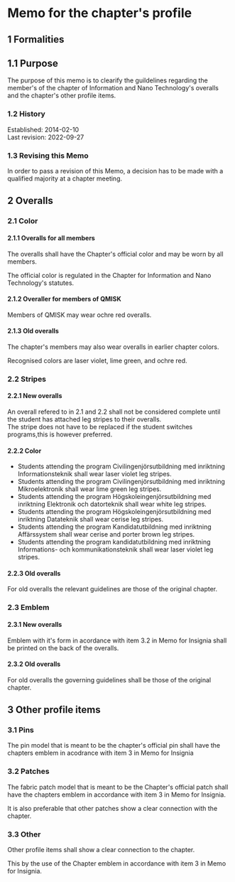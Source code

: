 # Memo for the chapter's profile

## 1 Formalities

## 1.1 Purpose

The purpose of this memo is to clearify the guildelines regarding the member's of the chapter of Information and Nano Technology's overalls and the chapter's other profile items.

### 1.2 History

Established: 2014-02-10  
Last revision: 2022-09-27

### 1.3 Revising this Memo

In order to pass a revision of this Memo, a decision has to be made with a qualified majority at a chapter meeting.

## 2 Overalls

### 2.1 Color

#### 2.1.1 Overalls for all members

The overalls shall have the Chapter's official color and may be worn by all members.

The official color is regulated in the Chapter for Information and Nano Technology's statutes.

#### 2.1.2 Overaller for members of QMISK

Members of QMISK may wear ochre red overalls.

#### 2.1.3 Old overalls

The chapter's members may also wear overalls in earlier chapter colors.

Recognised colors are laser violet, lime green, and ochre red.

### 2.2 Stripes

#### 2.2.1 New overalls

An overall refered to in 2.1 and 2.2 shall not be considered complete until the student has attached leg stripes to their overalls.  
The stripe does not have to be replaced if the student switches programs,this is however preferred.

#### 2.2.2 Color

- Students attending the program Civilingenjörsutbildning med inriktning Informationsteknik shall wear laser violet leg stripes.  
- Students attending the program Civilingenjörsutbildning med inriktning Mikroelektronik shall wear lime green leg stripes.  
- Students attending the program Högskoleingenjörsutbildning med inriktning Elektronik och datorteknik shall wear white leg stripes.  
- Students attending the program Högskoleingenjörsutbildning med inriktning Datateknik shall wear cerise leg stripes.  
- Students attending the program Kandidatutbildning med inriktning Affärssystem shall wear cerise and porter brown leg stripes.  
- Students attending the program kandidatutbildning med inriktning Informations- och kommunikationsteknik shall wear laser violet leg stripes.

#### 2.2.3 Old overalls

For old overalls the relevant guidelines are those of the original chapter.

### 2.3 Emblem

#### 2.3.1 New overalls

Emblem with it's form in acordance with item 3.2 in Memo for Insignia shall be printed on the back of the overalls.

#### 2.3.2 Old overalls

For old overalls the governing guidelines shall be those of the original chapter.

## 3 Other profile items

### 3.1 Pins

The pin model that is meant to be the chapter's official pin shall have the chapters emblem in acodrance with item 3 in Memo for Insignia

### 3.2 Patches

The fabric patch model that is meant to be the Chapter's official patch shall have the chapters emblem in accordance with item 3 in Memo for Insignia.

It is also preferable that other patches show a clear connection with the chapter.

### 3.3 Other

Other profile items shall show a clear connection to the chapter.

This by the use of the Chapter emblem in accordance with item 3 in Memo for Insignia.
